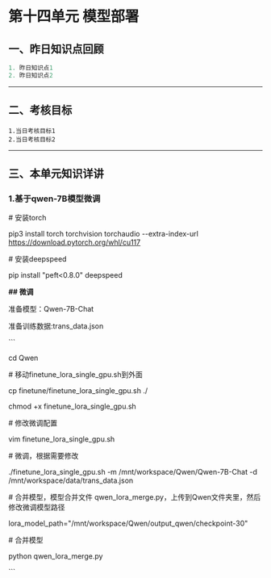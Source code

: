 # 第十四单元  模型部署

## **一、昨日知识点回顾**

```python
1. 昨日知识点1
2. 昨日知识点2
```

------

## **二、考核目标**

```
1.当日考核目标1
2.当日考核目标2
```

------

## **三、本单元知识详讲**

### 1.基于qwen-7B模型微调

\# 安装torch

pip3 install torch torchvision torchaudio --extra-index-url https://download.pytorch.org/whl/cu117

\# 安装deepspeed

pip install "peft<0.8.0" deepspeed



**## 微调**

准备模型：Qwen-7B-Chat

准备训练数据:trans_data.json

\```

cd Qwen



\# 移动finetune_lora_single_gpu.sh到外面

cp finetune/finetune_lora_single_gpu.sh ./

chmod +x finetune_lora_single_gpu.sh

\# 修改微调配置

vim finetune_lora_single_gpu.sh



\# 微调，根据需要修改

./finetune_lora_single_gpu.sh -m /mnt/workspace/Qwen/Qwen-7B-Chat -d /mnt/workspace/data/trans_data.json



\# 合并模型，模型合并文件 qwen_lora_merge.py，上传到Qwen文件夹里，然后修改微调模型路径

lora_model_path="/mnt/workspace/Qwen/output_qwen/checkpoint-30"



\# 合并模型

python qwen_lora_merge.py 

\```

